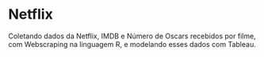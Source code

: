 # Netflix
 Coletando dados da Netflix, IMDB e Número de Oscars recebidos por filme, com Webscraping na linguagem R, e modelando esses dados com Tableau.

